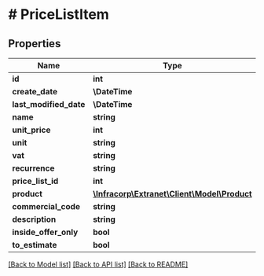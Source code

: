 # # PriceListItem

## Properties

Name | Type | Description | Notes
------------ | ------------- | ------------- | -------------
**id** | **int** |  | [optional]
**create_date** | **\DateTime** |  | [optional]
**last_modified_date** | **\DateTime** |  | [optional]
**name** | **string** |  | [optional]
**unit_price** | **int** |  | [optional]
**unit** | **string** |  | [optional]
**vat** | **string** |  | [optional]
**recurrence** | **string** |  | [optional]
**price_list_id** | **int** |  | [optional]
**product** | [**\Infracorp\Extranet\Client\Model\Product**](Product.md) |  | [optional]
**commercial_code** | **string** |  | [optional]
**description** | **string** |  | [optional]
**inside_offer_only** | **bool** |  | [optional]
**to_estimate** | **bool** |  | [optional]

[[Back to Model list]](../../README.md#models) [[Back to API list]](../../README.md#endpoints) [[Back to README]](../../README.md)
